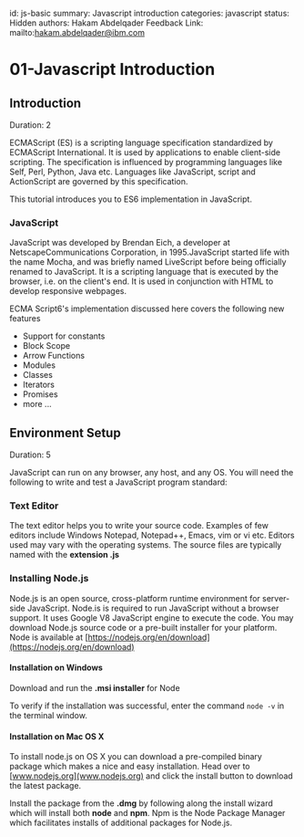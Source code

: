 id: js-basic
summary: Javascript introduction
categories: javascript
status: Hidden
authors: Hakam Abdelqader
Feedback Link: mailto:hakam.abdelqader@ibm.com

# 01-Javascript Introduction

<!-- ------------------------ -->
## Introduction 
Duration: 2

ECMAScript (ES) is a scripting language specification standardized by ECMAScript
International. It is used by applications to enable client-side scripting. The
specification is influenced by programming languages like Self, Perl, Python, Java etc. Languages like JavaScript, script and ActionScript are governed by this specification.

This tutorial introduces you to ES6 implementation in JavaScript.

### JavaScript

JavaScript was developed by Brendan Eich, a developer at NetscapeCommunications Corporation, in 1995.JavaScript started life with the name Mocha, and was briefly named LiveScript before being officially renamed to JavaScript. It is a
scripting language that is executed by the browser, i.e. on the client's end. It is used in conjunction with HTML to develop responsive webpages.

ECMA Script6's implementation discussed here covers the following new features
- Support for constants
- Block Scope
- Arrow Functions
- Modules
- Classes
- Iterators
- Promises
- more ...

<!-- ------------------------ -->
## Environment Setup  
Duration: 5


JavaScript can run on any browser, any host, and any OS. You will need the following to write and test a JavaScript program standard:

### Text Editor

The text editor helps you to write your source code. Examples of few editors include Windows Notepad, Notepad++, Emacs, vim or vi etc. Editors used may vary with the operating systems. The source files are typically named with the **extension .js**

### Installing Node.js

Node.js is an open source, cross-platform runtime environment for server-side JavaScript. Node.is is required to run JavaScript without a browser support. It uses Google V8 JavaScript engine to execute the code. You may download Node.js source code or a pre-built installer for your platform. Node is available at [https://nodejs.org/en/download](https://nodejs.org/en/download)

#### Installation on Windows

Download and run the **.msi installer** for Node 

To verify if the installation was successful, enter the command `node -v` in the
terminal window.

#### Installation on Mac OS X
To install node.js on OS X you can download a pre-compiled binary package which makes a nice and easy installation. Head over to [www.nodejs.org](www.nodejs.org) and click the install button to download the latest package.

Install the package from the **.dmg** by following along the install wizard which will install both **node** and **npm**. Npm is the Node Package Manager which facilitates installs of additional packages for Node.js.

